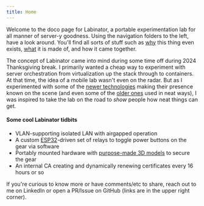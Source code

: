 ```yaml
---
title: Home
---
```

Welcome to the doco page for Labinator, a portable experimentation lab for all manner of server-y goodness.
Using the navigation folders to the left, have a look around.
You'll find all sorts of stuff such as [why](about) this thing even exists, [what](bom) it is made of, and how it came together.

The concept of Labinator came into mind during some time off during 2024 Thanksgiving break.
I primarily wanted a cheap way to experiment with server orchestration from virtualization up the stack through to containers.
At that time, the idea of a mobile lab wasn't even on the radar.
But as I experimented with some of the [newer technologies](https://talos.dev/) making their presence known on the scene (and even some of the [older ones](https://en.wikipedia.org/wiki/Preboot_Execution_Environment) used in neat ways), I was inspired to take the lab on the road to *show* people how neat things can get.

#### Some cool Labinator tidbits
* VLAN-supporting isolated LAN with airgapped operation
* A custom [ESP32](https://www.espressif.com/en/products/socs/esp32)-driven set of relays to toggle power buttons on the gear via software
* Portably mounted hardware with [purpose-made 3D models](models) to secure the gear
* An internal CA creating and dynamically renewing certificates every 16 hours or so

If you're curious to know more or have comments/etc to share, reach out to me on LinkedIn or open a PR/Issue on GitHub (links are in the upper right corner).
